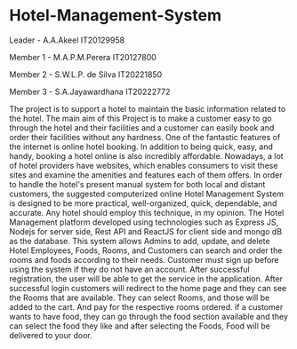 # Hotel-Management-System

Leader - A.A.Akeel    IT20129958

Member 1 - M.A.P.M.Perera  IT20127800

Member 2 - S.W.L.P. de Silva  IT20221850

Member 3 - S.A.Jayawardhana 	IT20222772	


The project is to support a hotel to maintain the basic information related to the hotel. The main aim of this Project is to make a customer easy to go through the hotel and their facilities and a customer can easily book and order their facilities without any hardness. One of the fantastic features of the internet is online hotel booking. In addition to being quick, easy, and handy, booking a hotel online is also incredibly affordable. Nowadays, a lot of hotel providers have websites, which enables consumers to visit these sites and examine the amenities and features each of them offers.
In order to handle the hotel's present manual system for both local and distant customers, the suggested computerized online Hotel Management System is designed to be more practical, well-organized, quick, dependable, and accurate. Any hotel should employ this technique, in my opinion.
The Hotel Management platform developed using technologies such as Express JS, Nodejs for server side, Rest API and ReactJS for client side and mongo dB as the database. This system allows Admins to add, update, and delete Hotel Employees, Foods, Rooms, and Customers can search and order the rooms and foods according to their needs. 
Customer must sign up before using the system if they do not have an account. After successful registration, the user will be able to get the service in the application. After successful login customers will redirect to the home page and they can see the Rooms that are available. They can select Rooms, and those will be added to the cart. And pay for the respective rooms ordered. if a customer wants to have food, they can go through the food section available and they can select the food they like and after selecting the Foods, Food will be delivered to your door.
